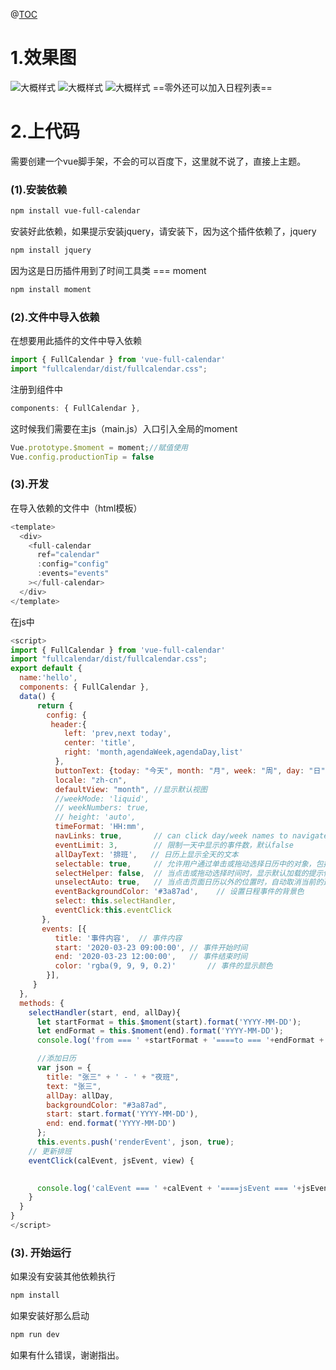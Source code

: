 @[TOC](vue-full-calendar版本: "2.7.0")
# 1.效果图

![大概样式](https://img-blog.csdnimg.cn/20200401094148906.png?x-oss-process=image/watermark,type_ZmFuZ3poZW5naGVpdGk,shadow_10,text_aHR0cHM6Ly9ibG9nLmNzZG4ubmV0L3dlaXhpbl80NDI1NDI0Mw==,size_16,color_FFFFFF,t_70#pic_center)
![大概样式](https://img-blog.csdnimg.cn/20200401094216298.png?x-oss-process=image/watermark,type_ZmFuZ3poZW5naGVpdGk,shadow_10,text_aHR0cHM6Ly9ibG9nLmNzZG4ubmV0L3dlaXhpbl80NDI1NDI0Mw==,size_16,color_FFFFFF,t_70#pic_center)
![大概样式](https://img-blog.csdnimg.cn/20200401094238845.png?x-oss-process=image/watermark,type_ZmFuZ3poZW5naGVpdGk,shadow_10,text_aHR0cHM6Ly9ibG9nLmNzZG4ubmV0L3dlaXhpbl80NDI1NDI0Mw==,size_16,color_FFFFFF,t_70#pic_center)
==零外还可以加入日程列表== 
# 2.上代码
需要创建一个vue脚手架，不会的可以百度下，这里就不说了，直接上主题。
### (1).安装依赖

```bash
npm install vue-full-calendar
```
安装好此依赖，如果提示安装jquery，请安装下，因为这个插件依赖了，jquery

```bash
npm install jquery
```
因为这是日历插件用到了时间工具类 ===   moment

```bash
npm install moment
```
### (2).文件中导入依赖
在想要用此插件的文件中导入依赖
```javascript
import { FullCalendar } from 'vue-full-calendar'
import "fullcalendar/dist/fullcalendar.css";
```
注册到组件中

```javascript
components: { FullCalendar },
```
这时候我们需要在主js（main.js）入口引入全局的moment

```javascript
Vue.prototype.$moment = moment;//赋值使用
Vue.config.productionTip = false
```
### (3).开发
在导入依赖的文件中（html模板）

```javascript
<template>
  <div>
    <full-calendar
      ref="calendar"
      :config="config"
      :events="events"
    ></full-calendar>
  </div>
</template>
```
在js中

```javascript
<script>
import { FullCalendar } from 'vue-full-calendar'
import "fullcalendar/dist/fullcalendar.css";
export default {
  name:'hello',
  components: { FullCalendar },
  data() {
      return {
        config: {
         header:{
            left: 'prev,next today',
            center: 'title',
            right: 'month,agendaWeek,agendaDay,list'
          },
          buttonText: {today: "今天", month: "月", week: "周", day: "日",list: "日程" },
          locale: "zh-cn",
          defaultView: "month", //显示默认视图
          //weekMode: 'liquid',
          // weekNumbers: true,
          // height: 'auto',
          timeFormat: 'HH:mm',
          navLinks: true,       // can click day/week names to navigate views
          eventLimit: 3,        // 限制一天中显示的事件数，默认false
          allDayText: '排班',   // 日历上显示全天的文本
          selectable: true,     // 允许用户通过单击或拖动选择日历中的对象，包括天和时间。
          selectHelper: false,  // 当点击或拖动选择时间时，显示默认加载的提示信息，该属性只在周/天视图里可用。
          unselectAuto: true,   // 当点击页面日历以外的位置时，自动取消当前的选中状态。
          eventBackgroundColor: '#3a87ad',    // 设置日程事件的背景色
          select: this.selectHandler,
          eventClick:this.eventClick  
       },
       events: [{
          title: '事件内容',  // 事件内容
          start: '2020-03-23 09:00:00', // 事件开始时间
          end: '2020-03-23 12:00:00',   // 事件结束时间
          color: 'rgba(9, 9, 9, 0.2)'       // 事件的显示颜色
        }],
     }
  },
  methods: {
    selectHandler(start, end, allDay){
      let startFormat = this.$moment(start).format('YYYY-MM-DD');
      let endFormat = this.$moment(end).format('YYYY-MM-DD');
      console.log('from === ' +startFormat + '====to === '+endFormat +'====allDay===='+allDay);

      //添加日历
      var json = {
        title: "张三" + ' - ' + "夜班",
        text: "张三",
        allDay: allDay,
        backgroundColor: "#3a87ad",
        start: start.format('YYYY-MM-DD'),
        end: end.format('YYYY-MM-DD')
      };
      this.events.push('renderEvent', json, true);
    // 更新排班
    eventClick(calEvent, jsEvent, view) {

      
      console.log('calEvent === ' +calEvent + '====jsEvent === '+jsEvent +'====view===='+view);
    }
  }
}
</script>
```
### (3). 开始运行
  如果没有安装其他依赖执行
  

```bash
npm install
```
如果安装好那么启动

```bash
npm run dev
```
如果有什么错误，谢谢指出。
